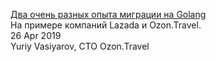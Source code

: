 [Два очень разных опыта миграции на Golang](https://go-talks.appspot.com/github.com/yvasiyarov/stachka-2019/index.slide#1)      
На примере компаний Lazada и Ozon.Travel.       
26 Apr 2019     
Yuriy Vasiyarov, CTO Ozon.Travel     
